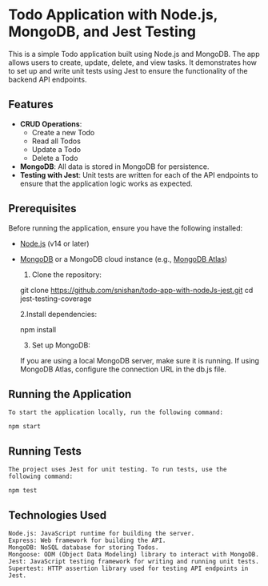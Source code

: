 # Todo Application with Node.js, MongoDB, and Jest Testing

This is a simple Todo application built using Node.js and MongoDB. The app allows users to create, update, delete, and view tasks. It demonstrates how to set up and write unit tests using Jest to ensure the functionality of the backend API endpoints.

## Features

- **CRUD Operations**: 
  - Create a new Todo
  - Read all Todos
  - Update a Todo
  - Delete a Todo
- **MongoDB**: All data is stored in MongoDB for persistence.
- **Testing with Jest**: Unit tests are written for each of the API endpoints to ensure that the application logic works as expected.

## Prerequisites

Before running the application, ensure you have the following installed:

- [Node.js](https://nodejs.org/) (v14 or later)
- [MongoDB](https://www.mongodb.com/) or a MongoDB cloud instance (e.g., [MongoDB Atlas](https://www.mongodb.com/cloud/atlas))

  1. Clone the repository:
  
   git clone https://github.com/snishan/todo-app-with-nodeJs-jest.git
   cd jest-testing-coverage

  2.Install dependencies:

    npm install

  3. Set up MongoDB:

    If you are using a local MongoDB server, make sure it is running.
    If using MongoDB Atlas, configure the connection URL in the db.js file.
  
  
##  Running the Application
  
    To start the application locally, run the following command:

    npm start


  
##  Running Tests
    The project uses Jest for unit testing. To run tests, use the following command:

    npm test


 
## Technologies Used
    Node.js: JavaScript runtime for building the server.
    Express: Web framework for building the API.
    MongoDB: NoSQL database for storing Todos.
    Mongoose: ODM (Object Data Modeling) library to interact with MongoDB.
    Jest: JavaScript testing framework for writing and running unit tests.
    Supertest: HTTP assertion library used for testing API endpoints in Jest.

